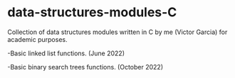 # data-structures-modules-C

Collection of data structures modules written in C by me (Victor Garcia) for academic purposes.

-Basic linked list functions. (June 2022)

-Basic binary search trees functions. (October 2022)
